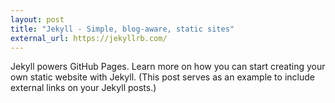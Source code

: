 ```yaml
---
layout: post
title: "Jekyll - Simple, blog-aware, static sites"
external_url: https://jekyllrb.com/
---
```


Jekyll powers GitHub Pages. Learn more on how you can start creating your own static website with Jekyll. (This post serves as an example to include external links on your Jekyll posts.)
